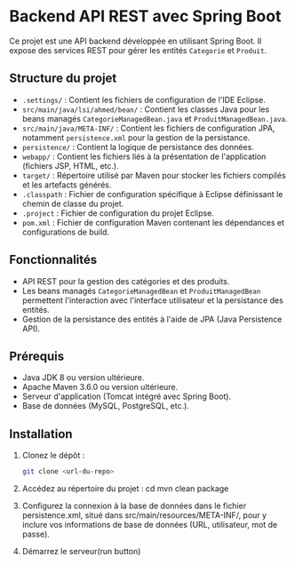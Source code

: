 # Backend API REST avec Spring Boot

Ce projet est une API backend développée en utilisant Spring Boot. Il expose des services REST pour gérer les entités `Categorie` et `Produit`.

## Structure du projet

- `.settings/` : Contient les fichiers de configuration de l'IDE Eclipse.
- `src/main/java/lsi/ahmed/bean/` : Contient les classes Java pour les beans managés `CategorieManagedBean.java` et `ProduitManagedBean.java`.
- `src/main/java/META-INF/` : Contient les fichiers de configuration JPA, notamment `persistence.xml` pour la gestion de la persistance.
- `persistence/` : Contient la logique de persistance des données.
- `webapp/` : Contient les fichiers liés à la présentation de l'application (fichiers JSP, HTML, etc.).
- `target/` : Répertoire utilisé par Maven pour stocker les fichiers compilés et les artefacts générés.
- `.classpath` : Fichier de configuration spécifique à Eclipse définissant le chemin de classe du projet.
- `.project` : Fichier de configuration du projet Eclipse.
- `pom.xml` : Fichier de configuration Maven contenant les dépendances et configurations de build.

## Fonctionnalités

- API REST pour la gestion des catégories et des produits.
- Les beans managés `CategorieManagedBean` et `ProduitManagedBean` permettent l'interaction avec l'interface utilisateur et la persistance des entités.
- Gestion de la persistance des entités à l'aide de JPA (Java Persistence API).

## Prérequis

- Java JDK 8 ou version ultérieure.
- Apache Maven 3.6.0 ou version ultérieure.
- Serveur d'application (Tomcat intégré avec Spring Boot).
- Base de données (MySQL, PostgreSQL, etc.).

## Installation

1. Clonez le dépôt :

   ```bash
   git clone <url-du-repo>
2. Accédez au répertoire du projet :
  cd <nom-du-repertoire-du-projet> 
  mvn clean package

3. Configurez la connexion à la base de données dans le fichier persistence.xml, situé dans src/main/resources/META-INF/, pour y inclure vos informations de base de données (URL, utilisateur, mot de passe).

4. Démarrez le serveur(run button)
